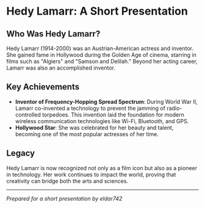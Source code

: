 # Hedy Lamarr: A Short Presentation

## Who Was Hedy Lamarr?
Hedy Lamarr (1914-2000) was an Austrian-American actress and inventor. She gained fame in Hollywood during the Golden Age of cinema, starring in films such as "Algiers" and "Samson and Delilah." Beyond her acting career, Lamarr was also an accomplished inventor.

## Key Achievements
- **Inventor of Frequency-Hopping Spread Spectrum**: During World War II, Lamarr co-invented a technology to prevent the jamming of radio-controlled torpedoes. This invention laid the foundation for modern wireless communication technologies like Wi-Fi, Bluetooth, and GPS.
- **Hollywood Star**: She was celebrated for her beauty and talent, becoming one of the most popular actresses of her time.

## Legacy
Hedy Lamarr is now recognized not only as a film icon but also as a pioneer in technology. Her work continues to impact the world, proving that creativity can bridge both the arts and sciences.

---
*Prepared for a short presentation by eldar742*